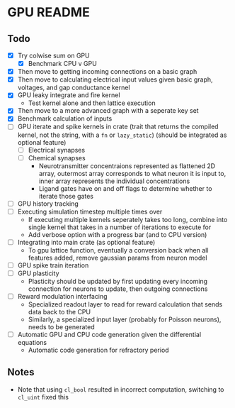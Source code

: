 # GPU README

## Todo

- [x] Try colwise sum on GPU
  - [x] Benchmark CPU v GPU
- [x] Then move to getting incoming connections on a basic graph
- [x] Then move to calculating electrical input values given basic graph, voltages, and gap conductance kernel
- [x] GPU leaky integrate and fire kernel
  - Test kernel alone and then lattice execution
- [x] Then move to a more advanced graph with a seperate key set
- [x] Benchmark calculation of inputs
- [ ] GPU iterate and spike kernels in crate (trait that returns the compiled kernel, not the string, with a `fn` or `lazy_static`) (should be integrated as optional feature)
  - [ ] Electrical synapses
  - [ ] Chemical synapses
    - Neurotransmitter concentraions represented as flattened 2D array, outermost array corresponds to what neuron it is input to, inner array represents the individual concentrations
    - Ligand gates have on and off flags to determine whether to iterate those gates
- [ ] GPU history tracking
- [ ] Executing simulation timestep multiple times over
  - If executing multiple kernels seperately takes too long, combine into single kernel that takes in a number of iterations to execute for
  - Add verbose option with a progress bar (and to CPU version)
- [ ] Integrating into main crate (as optional feature)
  - To gpu lattice function, eventually a conversion back when all features added, remove gaussian params from neuron model
- [ ] GPU spike train iteration
- [ ] GPU plasticity
  - Plasticity should be updated by first updating every incoming connection for neurons to update, then outgoing connections
- [ ] Reward modulation interfacing
  - Specialized readout layer to read for reward calculation that sends data back to the CPU
  - Similarly, a specialized input layer (probably for Poisson neurons), needs to be generated
- [ ] Automatic GPU and CPU code generation given the differential equations
  - Automatic code generation for refractory period

## Notes

- Note that using `cl_bool` resulted in incorrect computation, switching to `cl_uint` fixed this
